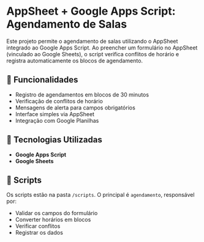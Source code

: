 # AppSheet + Google Apps Script: Agendamento de Salas

Este projeto permite o agendamento de salas utilizando o AppSheet integrado ao Google Apps Script.
Ao preencher um formulário no AppSheet (vinculado ao Google Sheets), o script verifica conflitos de horário e registra automaticamente os blocos de agendamento.

## 📌 Funcionalidades

- Registro de agendamentos em blocos de 30 minutos
- Verificação de conflitos de horário
- Mensagens de alerta para campos obrigatórios
- Interface simples via AppSheet
- Integração com Google Planilhas

## 🧠 Tecnologias Utilizadas

- **Google Apps Script**
- **Google Sheets**

## 📝 Scripts

Os scripts estão na pasta `/scripts`. O principal é `agendamento`, responsável por:

- Validar os campos do formulário
- Converter horários em blocos
- Verificar conflitos
- Registrar os dados



